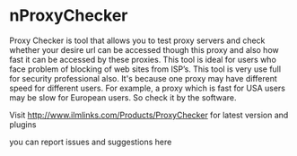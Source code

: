 nProxyChecker
=============

Proxy Checker is tool that allows you to test proxy servers and check whether your desire url can be accessed though this proxy and also how fast it can be accessed by these proxies.  This tool is ideal for users who face problem of blocking of web sites from ISP’s. This tool is very use full for security professional also.
It's because one proxy may have different speed for different users. For example, a proxy which is fast for USA users may be slow for European users. So check it by the software.

Visit http://www.ilmlinks.com/Products/ProxyChecker for latest version and plugins

you can report issues and suggestions here

